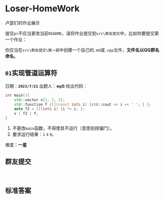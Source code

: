 # Loser-HomeWork

卢瑟们的作业展示

提交`pr`不应当更改当前`README`，请将作业提交到`src\群友提交`中，比如你要提交第一个作业：

你应当在`src\群友提交\第一题`中创建一个自己的`.md`或`.cpp`文件，**文件名以QQ群名命名**。


## `01`实现管道运算符
日期：**`2023/7/21`** 出题人：**`mq白`**
给出代码：
```cpp
int main(){
    std::vector v{1, 2, 3};
    std::function f {[](const int& i) {std::cout << i << ' '; } };
    auto f2 = [](int& i) {i *= i; };
    v | f2 | f;
}
```
1. 不更改`main`函数，不得使其不运行（意思别捞偏门）。
2. 要求运行结果：`1` `4` `9`。

难度：**一星**

## 群友提交

<br>

## 标准答案
